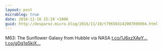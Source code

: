 ```yaml
---
layout: post
microblog: true
date: 2016-11-10 15:19 +1000
guid: http://desparoz.micro.blog/2016/11/10/t796583142907899904.html
---
```

M63: The Sunflower Galaxy from Hubble  via NASA [t.co/1J6xzXAvY...](https://t.co/1J6xzXAvYG) [t.co/gDq1q5kiX...](https://t.co/gDq1q5kiXX)
